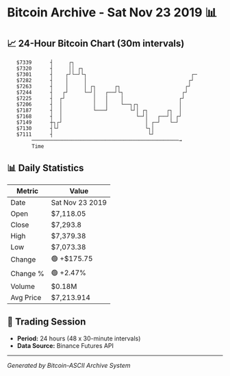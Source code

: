 # Bitcoin Archive - Sat Nov 23 2019 📊

## 📈 24-Hour Bitcoin Chart (30m intervals)

```
   $7339      ┤     ┌┐                                         
   $7320      ┤     ││ ┌┐                                      
   $7301      ┤    ┌┘└─┘└┐                                  ┌─ 
   $7282      ┤    │     │                                 ┌┘  
   $7263      ┤    │     │ ┌┐      ┌┐                     ┌┘   
   $7244      ┤   ┌┘     └─┘│   ┌──┘└┐                   ┌┘    
   $7225      ┤  ┌┘         │   │    │                  ┌┘     
   $7206      ┤  │          │   │    └──┐┌┐             │      
   $7187      ┤  │          └───┘       └┘│ ┌┐      ┌┐  │      
   $7168      ┤  │                        └─┘│   ┌──┘│ ┌┘      
   $7149      ┼┐┌┘                           │ ┌─┘   └─┘       
   $7130      ┤└┘                            └┐│               
   $7111      ┤                               └┘               
        ────────────────────────────────────────────────→
        Time
```

## 📊 Daily Statistics

| Metric | Value |
|--------|-------|
| Date | Sat Nov 23 2019 |
| Open | $7,118.05 |
| Close | $7,293.8 |
| High | $7,379.38 |
| Low | $7,073.38 |
| Change | 🟢 +$175.75 |
| Change % | 🟢 +2.47% |
| Volume | $0.18M |
| Avg Price | $7,213.914 |

## 📅 Trading Session

- **Period:** 24 hours (48 x 30-minute intervals)
- **Data Source:** Binance Futures API

---
*Generated by Bitcoin-ASCII Archive System*
